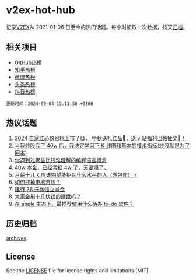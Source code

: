 # v2ex-hot-hub

 记录[V2EX](https://www.v2ex.com/)从 2021-01-06 日至今的热门话题。每小时抓取一次数据，按天[归档](archives)。
 
 ## 相关项目

- [GitHub热榜](https://github.com/lonnyzhang423/github-hot-hub)
- [知乎热榜](https://github.com/lonnyzhang423/zhihu-hot-hub)
- [微博热榜](https://github.com/lonnyzhang423/weibo-hot-hub)
- [头条热榜](https://github.com/lonnyzhang423/toutiao-hot-hub)
- [抖音热榜](https://github.com/lonnyzhang423/douyin-hot-hub)


 `更新时间：2024-09-04 13:11:36 +0800`

## 热议话题

1. [2024 自家红心猕猴桃上市了😋， 中秋送礼佳品🧺，送 v 站福利回帖抽奖🥝！](https://www.v2ex.com/t/1070103)
1. [当我炒股亏了 40w 后，我决定学习下 K 线图和基本的技术指标(炒股就是为了回本)](https://www.v2ex.com/t/1069998)
1. [你遇到过哪些比较难理解的编程语言概念](https://www.v2ex.com/t/1069983)
1. [40w 本金，已经亏损 4w 了，天要塌了。](https://www.v2ex.com/t/1070090)
1. [月薪十几 k 应该期望能招到什么水平的人（外包岗）？](https://www.v2ex.com/t/1069977)
1. [如何戒掉电脑游戏？](https://www.v2ex.com/t/1069941)
1. [建行 36 元微信立减金](https://www.v2ex.com/t/1069900)
1. [大家会用十几块钱的键盘吗？](https://www.v2ex.com/t/1069952)
1. [在 apple 生态下，最推荐使用什么待办 to-do 软件？](https://www.v2ex.com/t/1070063)

## 历史归档

[archives](archives)

## License

See the [LICENSE](LICENSE) file for license rights and limitations (MIT).
